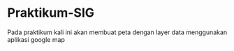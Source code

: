 # Praktikum-SIG
Pada praktikum kali ini akan membuat peta dengan layer data menggunakan aplikasi google map
